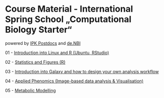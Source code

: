 # Course Material - International Spring School „Computational Biology Starter“
powered by [IPK Postdocs](https://www.ipk-gatersleben.de/postdocs/) and [de.NBI](https://www.denbi.de)

01 - [Introduction into Linux and R (Ubuntu, RStudio)](01_introduction_linux_and_r)

02 - [Statistics and Figures (R)](02_statistics_and_figures)

03 - [Introduction into Galaxy and how to design your own analysis workflow](03_galaxy)

04 - [Applied Phenomics (Image-based data analysis & Visualisation)](04_applied_phenomics)

05 - [Metabolic Modelling](05_metabolic_modelling)
